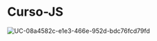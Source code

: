 # Curso-JS
![UC-08a4582c-e1e3-466e-952d-bdc76fcd79fd](https://user-images.githubusercontent.com/91574074/177048976-3fcc631c-2b2a-446c-bc6e-37c2fc7b36be.jpg)
